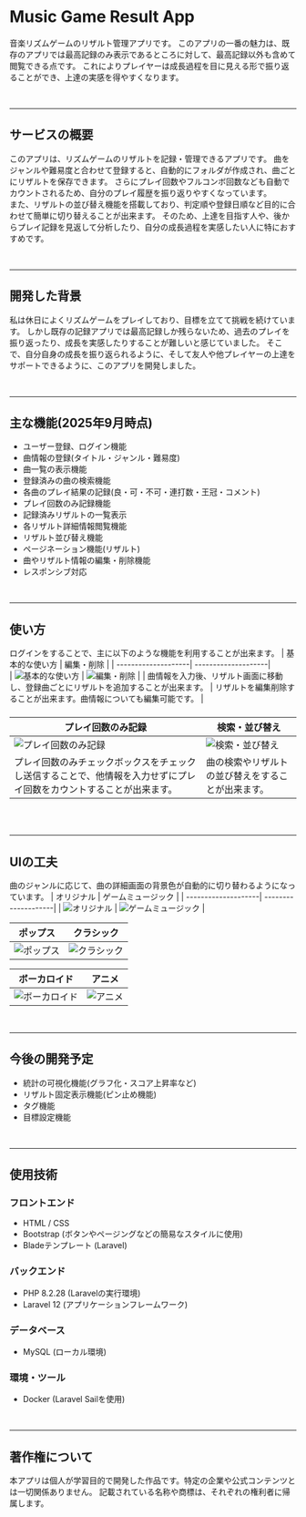 # Music Game Result App
音楽リズムゲームのリザルト管理アプリです。
このアプリの一番の魅力は、既存のアプリでは最高記録のみ表示であるところに対して、最高記録以外も含めて閲覧できる点です。
これによりプレイヤーは成長過程を目に見える形で振り返ることができ、上達の実感を得やすくなります。

<br>

------

## サービスの概要
このアプリは、リズムゲームのリザルトを記録・管理できるアプリです。
曲をジャンルや難易度と合わせて登録すると、自動的にフォルダが作成され、曲ごとにリザルトを保存できます。
さらにプレイ回数やフルコンボ回数なども自動でカウントされるため、自分のプレイ履歴を振り返りやすくなっています。<br>
また、リザルトの並び替え機能を搭載しており、判定順や登録日順など目的に合わせて簡単に切り替えることが出来ます。
そのため、上達を目指す人や、後からプレイ記録を見返して分析したり、自分の成長過程を実感したい人に特におすすめです。

<br>

------

## 開発した背景
私は休日によくリズムゲームをプレイしており、目標を立てて挑戦を続けています。
しかし既存の記録アプリでは最高記録しか残らないため、過去のプレイを振り返ったり、成長を実感したりすることが難しいと感じていました。
そこで、自分自身の成長を振り返られるように、そして友人や他プレイヤーの上達をサポートできるように、このアプリを開発しました。

<br>

-----

## 主な機能(2025年9月時点)
- ユーザー登録、ログイン機能
- 曲情報の登録(タイトル・ジャンル・難易度)
- 曲一覧の表示機能
- 登録済みの曲の検索機能
- 各曲のプレイ結果の記録(良・可・不可・連打数・王冠・コメント)
- プレイ回数のみ記録機能
- 記録済みリザルトの一覧表示
- 各リザルト詳細情報閲覧機能
- リザルト並び替え機能
- ページネーション機能(リザルト)
- 曲やリザルト情報の編集・削除機能
- レスポンシブ対応

<br>

------

## 使い方
ログインをすることで、主に以下のような機能を利用することが出来ます。
| 基本的な使い方 | 編集・削除 |
| --------------------| --------------------|    
| ![基本的な使い方](./gifs/demo1.gif) | ![編集・削除](./gifs/demo2.gif) |
| 曲情報を入力後、リザルト画面に移動し、登録曲ごとにリザルトを追加することが出来ます。 | リザルトを編集削除することが出来ます。曲情報についても編集可能です。 |

###
| プレイ回数のみ記録 | 検索・並び替え |
| --------------------| --------------------|
| ![プレイ回数のみ記録](./gifs/demo3.gif) | ![検索・並び替え](./gifs/demo4.gif) |
| プレイ回数のみチェックボックスをチェックし送信することで、他情報を入力せずにプレイ回数をカウントすることが出来ます。 | 曲の検索やリザルトの並び替えをすることが出来ます。 |

<br><br>

-----

## UIの工夫
曲のジャンルに応じて、曲の詳細画面の背景色が自動的に切り替わるようになっています。
| オリジナル | ゲームミュージック |
| --------------------| --------------------|
| ![オリジナル](./color-sample/original.png) | ![ゲームミュージック](./color-sample/game.png) |

| ポップス | クラシック |
| --------------------| --------------------|
| ![ポップス](./color-sample/pops.png) | ![クラシック](./color-sample/cla.png) |

| ボーカロイド | アニメ |
| --------------------| --------------------|
| ![ボーカロイド](./color-sample/vocalo.png) | ![アニメ](./color-sample/anime.png) |

<br>

------

## 今後の開発予定
- 統計の可視化機能(グラフ化・スコア上昇率など)
- リザルト固定表示機能(ピン止め機能)
- タグ機能
- 目標設定機能

<br>

-----

## 使用技術
### フロントエンド
- HTML / CSS
- Bootstrap (ボタンやページングなどの簡易なスタイルに使用)
- Bladeテンプレート (Laravel)

### バックエンド
- PHP 8.2.28 (Laravelの実行環境)
- Laravel 12 (アプリケーションフレームワーク)

### データベース
- MySQL (ローカル環境)

### 環境・ツール
- Docker (Laravel Sailを使用)

<br>

-----

## 著作権について

本アプリは個人が学習目的で開発した作品です。特定の企業や公式コンテンツとは一切関係ありません。
記載されている名称や商標は、それぞれの権利者に帰属します。




